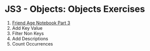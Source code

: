 # JS3 - Objects: Objects Exercises

1. [Friend Age Notebook Part 3](friend-book-part-3/README.md)
2. Add Key Value
3. Filter Non Keys
4. Add Descriptions
5. Count Occurrences
